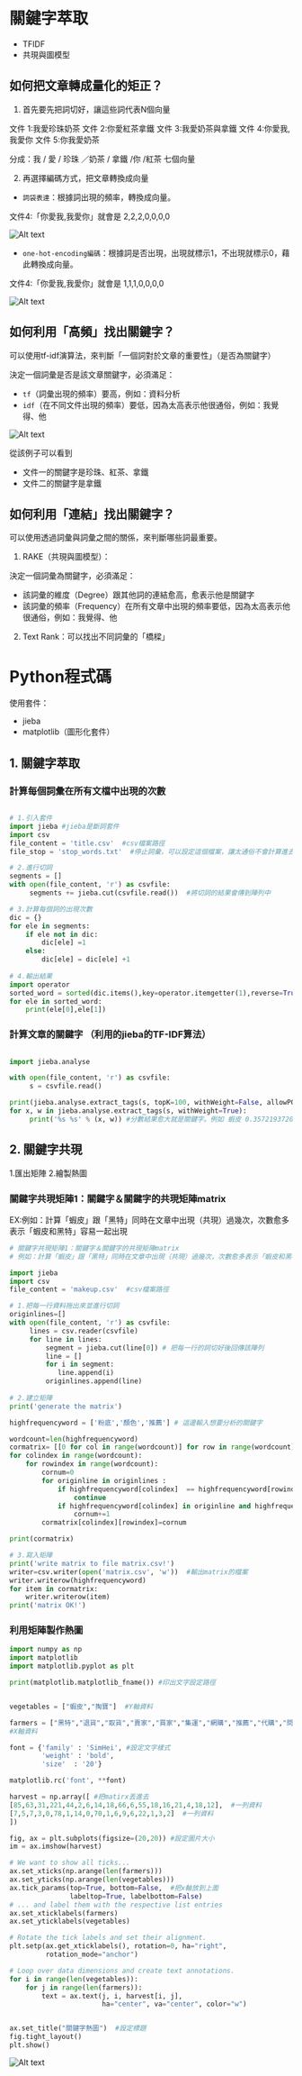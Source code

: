 # 關鍵字萃取

- TFIDF
- 共現與圖模型

## 如何把文章轉成量化的矩正？


1. 首先要先把詞切好，讓這些詞代表N個向量

文件 1:我愛珍珠奶茶
文件 2:你愛紅茶拿鐵
文件 3:我愛奶茶與拿鐵
文件 4:你愛我,我愛你
文件 5:你我愛奶茶

分成：我 / 愛 / 珍珠 ／奶茶 / 拿鐵 /你 /紅茶 七個向量

2. 再選擇編碼方式，把文章轉換成向量

- `詞袋表達`：根據詞出現的頻率，轉換成向量。

文件4:「你愛我,我愛你」就會是 2,2,2,0,0,0,0

![Alt text](img/詞袋表達.png)

- `one-hot-encoding編碼`：根據詞是否出現，出現就標示1，不出現就標示0，藉此轉換成向量。

文件4:「你愛我,我愛你」就會是 1,1,1,0,0,0,0

![Alt text](img/one-hot-encoding編碼.png)

## 如何利用「高頻」找出關鍵字？

可以使用tf-idf演算法，來判斷「一個詞對於文章的重要性」（是否為關鍵字）

決定一個詞彙是否是該文章關鍵字，必須滿足：
- `tf`（詞彙出現的頻率）要高，例如：資料分析
- `idf`（在不同文件出現的頻率）要低，因為太高表示他很通俗，例如：我覺得、他

![Alt text](img/tf-idf.png)

從該例子可以看到
- 文件一的關鍵字是珍珠、紅茶、拿鐵
- 文件二的關鍵字是拿鐵


## 如何利用「連結」找出關鍵字？

可以使用透過詞彙與詞彙之間的關係，來判斷哪些詞最重要。

1.  RAKE（共現與圖模型）：

決定一個詞彙為關鍵字，必須滿足：
- 該詞彙的維度（Degree）跟其他詞的連結愈高，愈表示他是關鍵字
- 該詞彙的頻率（Frequency）在所有文章中出現的頻率要低，因為太高表示他很通俗，例如：我覺得、他


2. Text Rank：可以找出不同詞彙的「橋樑」


# Python程式碼

使用套件：
- jieba
- matplotlib（圖形化套件）



## 1. 關鍵字萃取

### 計算每個詞彙在所有文檔中出現的次數

```py

# 1.引入套件
import jieba #jieba是斷詞套件
import csv
file_content = 'title.csv'  #csv檔案路徑
file_stop = 'stop_words.txt'  #停止詞彙，可以設定這個檔案，讓太通俗不會計算進去

# 2.進行切詞
segments = []
with open(file_content, 'r') as csvfile:  
     segments += jieba.cut(csvfile.read())  #將切詞的結果會傳到陣列中

# 3.計算每個詞的出現次數        
dic = {}
for ele in segments:
    if ele not in dic:
        dic[ele] =1
    else:
        dic[ele] = dic[ele] +1
        
# 4.輸出結果
import operator 
sorted_word = sorted(dic.items(),key=operator.itemgetter(1),reverse=True)
for ele in sorted_word:
    print(ele[0],ele[1])
```

### 計算文章的關鍵字 （利用的jieba的TF-IDF算法）

```py

import jieba.analyse

with open(file_content, 'r') as csvfile:  
     s = csvfile.read()

print(jieba.analyse.extract_tags(s, topK=100, withWeight=False, allowPOS=()))
for x, w in jieba.analyse.extract_tags(s, withWeight=True):
     print('%s %s' % (x, w)) #分數結果愈大就是關鍵字。例如 蝦皮 0.3572193720138916 > 賣家 0.22530289459742706，表示蝦皮是關鍵字

```

## 2. 關鍵字共現

1.匯出矩陣
2.繪製熱圖

### 關鍵字共現矩陣1：關鍵字＆關鍵字的共現矩陣matrix   
EX:例如：計算「蝦皮」跟「黑特」同時在文章中出現（共現）過幾次，次數愈多表示「蝦皮和黑特」容易一起出現
```py
# 關鍵字共現矩陣1：關鍵字＆關鍵字的共現矩陣matrix   
# 例如：計算「蝦皮」跟「黑特」同時在文章中出現（共現）過幾次，次數愈多表示「蝦皮和黑特」容易一起出現

import jieba
import csv
file_content = 'makeup.csv'  #csv檔案路徑

# 1.把每一行資料拖出來並進行切詞
originlines=[]
with open(file_content, 'r') as csvfile:  
     lines = csv.reader(csvfile)
     for line in lines:
         segment = jieba.cut(line[0]) # 把每一行的詞切好後回傳該陣列
         line = []
         for i in segment:
            line.append(i)
         originlines.append(line)  
         
# 2.建立矩陣
print('generate the matrix')

highfrequencyword = ['粉底','顏色','推薦'] # 這邊輸入想要分析的關鍵字

wordcount=len(highfrequencyword)
cormatrix= [[0 for col in range(wordcount)] for row in range(wordcount)] #建立都是0的矩陣
for colindex in range(wordcount):
    for rowindex in range(wordcount):
        cornum=0
        for originline in originlines :
            if highfrequencyword[colindex]  == highfrequencyword[rowindex]:
                continue
            if highfrequencyword[colindex] in originline and highfrequencyword[rowindex] in originline:
                cornum+=1
        cormatrix[colindex][rowindex]=cornum

print(cormatrix)

# 3.寫入矩陣
print('write matrix to file matrix.csv!')
writer=csv.writer(open('matrix.csv', 'w'))  #輸出matrix的檔案
writer.writerow(highfrequencyword)
for item in cormatrix:
    writer.writerow(item)
print('matrix OK!')
```

### 利用矩陣製作熱圖

```py
import numpy as np
import matplotlib
import matplotlib.pyplot as plt

print(matplotlib.matplotlib_fname()) #印出文字設定路徑


vegetables = ["蝦皮","掏寶"]  #Y軸資料

farmers = ["黑特","退貨","取貨","賣家","買家","集運","網購","推薦","代購","問題","請問","購物","請益","詢問","分享","買過","怎麼","有人"]
#X軸資料

font = {'family' : 'SimHei', #設定文字樣式
        'weight' : 'bold',
        'size'  : '20'}

matplotlib.rc('font', **font)

harvest = np.array([ #把matirx丟進去
[85,63,31,221,44,2,6,14,18,66,6,55,18,16,21,4,18,12],  #一列資料
[7,5,7,3,0,78,1,14,0,70,1,6,9,6,22,1,3,2]  #一列資料
])

fig, ax = plt.subplots(figsize=(20,20)) #設定圖片大小
im = ax.imshow(harvest)

# We want to show all ticks...
ax.set_xticks(np.arange(len(farmers)))
ax.set_yticks(np.arange(len(vegetables)))
ax.tick_params(top=True, bottom=False,  #把x軸放到上面
               labeltop=True, labelbottom=False)
# ... and label them with the respective list entries
ax.set_xticklabels(farmers)
ax.set_yticklabels(vegetables)

# Rotate the tick labels and set their alignment.
plt.setp(ax.get_xticklabels(), rotation=0, ha="right",
         rotation_mode="anchor")

# Loop over data dimensions and create text annotations.
for i in range(len(vegetables)):
    for j in range(len(farmers)):
        text = ax.text(j, i, harvest[i, j],
                       ha="center", va="center", color="w")


ax.set_title("關鍵字熱圖")  #設定標題
fig.tight_layout()
plt.show()
```

![Alt text](img/dcard網路購物版.png)